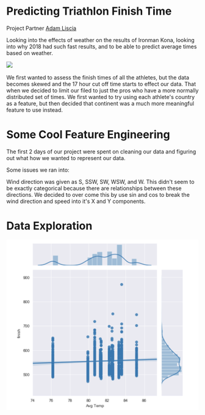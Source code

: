 # Predicting Triathlon Finish Time 

Project Partner [Adam Liscia ](https://github.com/AdamLiscia)

Looking into the effects of weather on the results of Ironman Kona, looking into why 2018 had such fast results, and to be able to predict average times based on weather.

![](/media/winner.png)

We first wanted to assess the finish times of all the athletes, but the data becomes skewed and the 17 hour cut off time starts to effect our data. That when we decided to limit our filed to just the pros who have a more normally distributed set of times.
We first wanted to try using each athlete's country as a feature, but then decided that continent was a much more meaningful feature to use instead.

# Some Cool Feature Engineering
The first 2 days of our project were spent on cleaning our data and figuring out what how we wanted to represent our data.

Some issues we ran into:

Wind direction was given as S, SSW, SW, WSW, and W. This didn't seem to be exactly categorical because there are relationships between these directions. We decided to over come this by use sin and cos to break the wind direction and speed into it's X and Y components.




# Data Exploration

![correlation with average temparature](/media/avgtemp.png)



